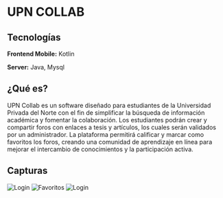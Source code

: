 
# UPN COLLAB




## Tecnologías

**Frontend Mobile:** Kotlin

**Server:** Java, Mysql


## ¿Qué es?

UPN Collab es un software diseñado para estudiantes de la Universidad Privada del Norte con el fin de simplificar la búsqueda de información académica y fomentar la colaboración. Los estudiantes podrán crear y compartir foros con enlaces a tesis y artículos, los cuales serán validados por un administrador. La plataforma permitirá calificar y marcar como favoritos los foros, creando una comunidad de aprendizaje en línea para mejorar el intercambio de conocimientos y la participación activa.


## Capturas

![Login](https://ibb.co/B5NtN1tf)
![Favoritos](https://ibb.co/xW159XG)
![Login](https://ibb.co/BVmtMZ56)

